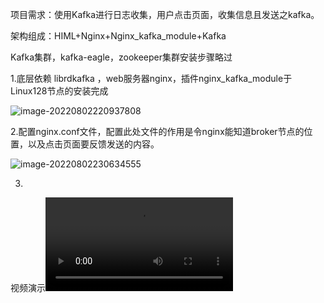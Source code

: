 项目需求：使用Kafka进行日志收集，用户点击页面，收集信息且发送之kafka。

架构组成：HIML+Nginx+Nginx_kafka_module+Kafka

Kafka集群，kafka-eagle，zookeeper集群安装步骤略过

 1.底层依赖 librdkafka ，web服务器nginx，插件nginx_kafka_module于Linux128节点的安装完成

![image-20220802220937808](C:\Users\Administrator\AppData\Roaming\Typora\typora-user-images\image-20220802220937808.png)

2.配置nginx.conf文件，配置此处文件的作用是令nginx能知道broker节点的位置，以及点击页面要反馈发送的内容。

![image-20220802230634555](C:\Users\Administrator\AppData\Roaming\Typora\typora-user-images\image-20220802230634555.png)

3.

视频演示<video src="C:\Users\Administrator\20220802_234143.mp4"></video>